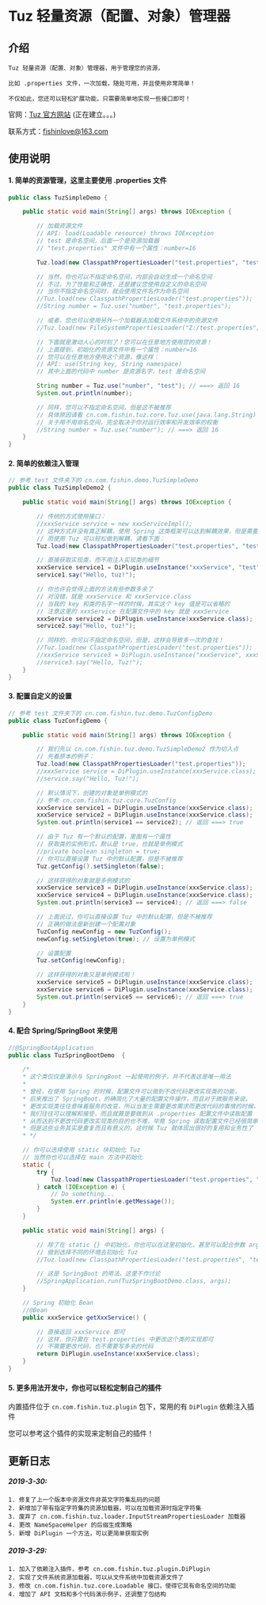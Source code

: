 # Tuz 轻量资源（配置、对象）管理器

## 介绍
    Tuz 轻量资源（配置、对象）管理器，用于管理您的资源，

    比如 .properties 文件，一次加载，随处可用，并且使用非常简单！

    不仅如此，您还可以轻松扩展功能，只需要简单地实现一些接口即可！

官网：[Tuz 官方网站](https://www.fishin.com.cn/Tuz) (正在建立。。。)

联系方式：fishinlove@163.com

## 使用说明
#### 1. 简单的资源管理，这里主要使用 .properties 文件
```java
public class TuzSimpleDemo {

    public static void main(String[] args) throws IOException {

        // 加载资源文件
        // API: load(Loadable resource) throws IOException
        // test 是命名空间，后面一个是资源加载器
        // "test.properties" 文件中有一个属性：number=16

        Tuz.load(new ClasspathPropertiesLoader("test.properties", "test"));

        // 当然，你也可以不指定命名空间，内部会自动生成一个命名空间
        // 不过，为了性能和正确性，还是建议您使用自定义的命名空间
        // 当你不指定命名空间时，就会使用文件名作为命名空间
        //Tuz.load(new ClasspathPropertiesLoader("test.properties"));
        //String number = Tuz.use("number", "test.properties");

        // 或者，您也可以使用另外一个加载器去加载文件系统中的资源文件
        //Tuz.load(new FileSystemPropertiesLoader("Z:/test.properties", "test"));

        // 下面就是激动人心的时刻了！您可以在任意地方使用您的资源！
        // 上面提到，初始化的资源文件中有一个属性：number=16
        // 您可以在任意地方使用这个资源，像这样：
        // API: use(String key, String namespace)
        // 其中上面的代码中 number 是资源名字，test 是命名空间

        String number = Tuz.use("number", "test"); // ===> 返回 16
        System.out.println(number);

        // 同样，您可以不指定命名空间，但是这不被推荐
        // 具体原因请看 cn.com.fishin.tuz.core.Tuz.use(java.lang.String)
        // 关于用不用命名空间，完全取决于你对运行效率和开发效率的权衡
        //String number = Tuz.use("number"); // ===> 返回 16
    }
}
```

#### 2. 简单的依赖注入管理
```java
// 参考 test 文件夹下的 cn.com.fishin.demo.TuzSimpleDemo
public class TuzSimpleDemo2 {

    public static void main(String[] args) throws IOException {

        // 传统的方式使用接口：
        //xxxService service = new xxxServiceImpl();
        // 这种方式并没有真正解耦，使用 Spring 这类框架可以达到解耦效果，但是需要引入大量框架
        // 而使用 Tuz 可以轻松做到解耦，请看下面：
        Tuz.load(new ClasspathPropertiesLoader("test.properties", "test"));

        // 直接获取实现类，而不用注入实现类的细节
        xxxService service1 = DiPlugin.useInstance("xxxService", "test", xxxService.class);
        service1.say("Hello, tuz!");

        // 你也许会觉得上面的方法有些参数多余了
        // 对没错，就是 xxxService 和 xxxService.class
        // 当我的 key 和类的名字一样的时候，其实这个 key 值是可以省略的
        // 注意这里的 xxxService 在配置文件中的 key 就是 xxxService
        xxxService service2 = DiPlugin.useInstance(xxxService.class);
        service2.say("Hello, tuz!");

        // 同样的，你可以不指定命名空间，但是，这样会导致多一次的查找！
        //Tuz.load(new ClasspathPropertiesLoader("test.properties"));
        //xxxService service3 = DiPlugin.useInstance("xxxService", xxxService.class);
        //service3.say("Hello, Tuz!");
    }
}
```

#### 3. 配置自定义的设置
```java
// 参考 test 文件夹下的 cn.com.fishin.tuz.demo.TuzConfigDemo
public class TuzConfigDemo {

    public static void main(String[] args) throws IOException {

        // 我们先以 cn.com.fishin.tuz.demo.TuzSimpleDemo2 作为切入点
        // 先看原本的例子：
        Tuz.load(new ClasspathPropertiesLoader("test.properties"));
        //xxxService service = DiPlugin.useInstance(xxxService.class);
        //service.say("Hello, Tuz!");

        // 默认情况下，创建的对象是单例模式的
        // 参考 cn.com.fishin.tuz.core.TuzConfig
        xxxService service1 = DiPlugin.useInstance(xxxService.class);
        xxxService service2 = DiPlugin.useInstance(xxxService.class);
        System.out.println(service1 == service2); // 返回 ===> true

        // 由于 Tuz 有一个默认的配置，里面有一个属性
        // 获取类的实例形式，默认是 true，也就是单例模式
        //private boolean singleton = true;
        // 你可以直接设置 Tuz 中的默认配置，但是不被推荐
        Tuz.getConfig().setSingleton(false);

        // 这样获得的对象就是多例模式的
        xxxService service3 = DiPlugin.useInstance(xxxService.class);
        xxxService service4 = DiPlugin.useInstance(xxxService.class);
        System.out.println(service3 == service4); // 返回 ===> false

        // 上面说过，你可以直接设置 Tuz 中的默认配置，但是不被推荐
        // 正确的做法是新创建一个配置对象
        TuzConfig newConfig = new TuzConfig();
        newConfig.setSingleton(true); // 设置为单例模式

        // 设置配置
        Tuz.setConfig(newConfig);

        // 这样获得的对象又是单例模式啦！
        xxxService service5 = DiPlugin.useInstance(xxxService.class);
        xxxService service6 = DiPlugin.useInstance(xxxService.class);
        System.out.println(service5 == service6); // 返回 ===> true
    }
}
```

#### 4. 配合 Spring/SpringBoot 来使用
```java
//@SpringBootApplication
public class TuzSpringBootDemo  {

    /*
    * 这个类仅仅是演示与 SpringBoot 一起使用的例子，并不代表这是唯一用法
    *
    * 曾经，在使用 Spring 的时候，配置文件可以做到不改代码更改实现类的功能，
    * 后来推出了 SpringBoot，的确简化了大量的配置文件操作，而且对于微服务来说，
    * 更改实现类往往意味着服务的改变，所以当发生需要更改需求而更改代码的事情的时候，
    * 我们往往可以理解和接受，而且就算是要做到从 .properties 配置文件中读取配置
    * 从而达到不更改代码更改实现类的目的也不难，毕竟 Spring 读取配置文件已经很简单，
    * 但是这些业务其实是重复而且有意义的，这时候 Tuz 就体现出很好的复用和业务性了
    * */

    // 你可以选择使用 static 块初始化 Tuz
    // 当然你也可以选择在 main 方法中初始化
    static {
        try {
            Tuz.load(new ClasspathPropertiesLoader("test.properties", "test"));
        } catch (IOException e) {
            // Do something...
            System.err.println(e.getMessage());
        }
    }

    public static void main(String[] args) {

        // 除了在 static {} 中初始化，你也可以在这里初始化，甚至可以配合参数 args
        // 做到选择不同的环境去初始化 Tuz
        //Tuz.load(new ClasspathPropertiesLoader("test.properties", "test"));

        // 这是 SpringBoot 的用法，这里不作讨论
        //SpringApplication.run(TuzSpringBootDemo.class, args);
    }

    // Spring 初始化 Bean
    //@Bean
    public xxxService getXxxService() {

        // 直接返回 xxxService 即可
        // 这样，你只需在 test.properties 中更改这个类的实现即可
        // 不需要更改代码，也不需要写多余的代码
        return DiPlugin.useInstance(xxxService.class);
    }
}
```

#### 5. 更多用法开发中，你也可以轻松定制自己的插件
内置插件位于 `cn.com.fishin.tuz.plugin` 包下，常用的有 `DiPlugin` 依赖注入插件

您可以参考这个插件的实现来定制自己的插件！

## 更新日志
#### *2019-3-30:*
    1. 修复了上一个版本中资源文件非英文字符集乱码的问题
    2. 新增加了带有指定字符集的资源加载器，可以在加载资源时指定字符集
    3. 废弃了 cn.com.fishin.tuz.loader.InputStreamPropertiesLoader 加载器
    4. 更改 NameSpaceHelper 的后缀生成策略
    5. 新增 DiPlugin 一个方法，可以更简单获取实例

#### *2019-3-29:*
    1. 加入了依赖注入插件，参考 cn.com.fishin.tuz.plugin.DiPlugin
    2. 实现了文件系统资源加载器，可以从文件系统中加载资源文件了
    3. 修改 cn.com.fishin.tuz.core.Loadable 接口，使得它具有命名空间的功能
    4. 增加了 API 文档和多个代码演示例子，还调整了包结构
